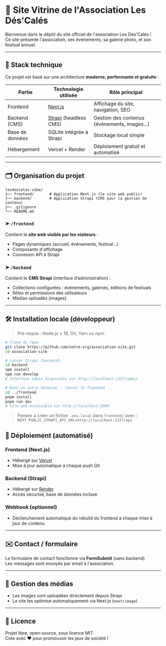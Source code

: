 # 🎲 Site Vitrine de l'Association Les Dés'Calés

Bienvenue dans le dépôt du site officiel de l'association Les Dés'Calés !  
Ce site présente l'association, ses événements, sa galerie photo, et son festival annuel.

---

## 🧱 Stack technique

Ce projet est basé sur une architecture **moderne, performante et gratuite** :

| Partie          | Technologie utilisée                       | Rôle principal                               |
| --------------- | ------------------------------------------ | -------------------------------------------- |
| Frontend        | [Next.js](https://nextjs.org)              | Affichage du site, navigation, SEO           |
| Backend (CMS)   | [Strapi](https://strapi.io) (headless CMS) | Gestion des contenus (événements, images...) |
| Base de données | SQLite intégrée à Strapi                   | Stockage local simple                        |
| Hébergement     | Vercel + Render                            | Déploiement gratuit et automatisé            |

---

## 🗂️ Organisation du projet

```
lesdescales-vibe/
├── frontend/       # Application Next.js (le site web public)
├── backend/        # Application Strapi (CMS pour la gestion de contenu)
├── .gitignore
└── README.md
```

### ➤ `/frontend`

Contient le **site web visible par les visiteurs** :

- Pages dynamiques (accueil, événements, festival…)
- Composants d'affichage
- Connexion API à Strapi

### ➤ `/backend`

Contient le **CMS Strapi** (interface d’administration) :

- Collections configurées : événements, galeries, éditions de festivals
- Rôles et permissions des utilisateurs
- Médias uploadés (images)

---

## 🛠️ Installation locale (développeur)

> Pré-requis : Node.js ≥ 18, Git, Yarn ou npm

```bash
# Clone du repo
git clone https://github.com/votre-org/association-site.git
cd association-site

# Lancer Strapi (backend)
cd backend
npm install
npm run develop
# Interface admin disponible sur http://localhost:1337/admin

# Dans un autre terminal : lancer le frontend
cd ../frontend
pnpm install
pnpm run dev
# Site web accessible sur http://localhost:3000
```

> Pensez à créer un fichier `.env.local` dans `frontend/` avec :  
> `NEXT_PUBLIC_STRAPI_API_URL=http://localhost:1337/api`

## 🚀 Déploiement (automatisé)

### Frontend (Next.js)

- Hébergé sur [Vercel](https://vercel.com)
- Mise à jour automatique à chaque push Git

### Backend (Strapi)

- Hébergé sur [Render](https://render.com)
- Accès sécurisé, base de données incluse

### Webhook (optionnel)

- Déclenchement automatique du rebuild du frontend à chaque mise à jour de contenu

---

## ✉️ Contact / formulaire

Le formulaire de contact fonctionne via **FormSubmit** (sans backend)  
Les messages sont envoyés par email à l'association.

---

## 📸 Gestion des médias

- Les images sont uploadées directement depuis Strapi
- Le site les optimise automatiquement via Next.js (`next/image`)

---

## 🧩 Licence

Projet libre, open-source, sous licence MIT.  
Crée avec ❤️ pour promouvoir les jeux de société !
